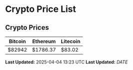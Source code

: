 # Crypto Price List

## Crypto Prices
| Bitcoin | Ethereum | Litecoin |
| ------- | -------- | -------- |
| $82942 | $1786.37 | $83.02 |
**Last Updated:** 2025-04-04 13:23 UTC
**Last Updated:** $DATE$
